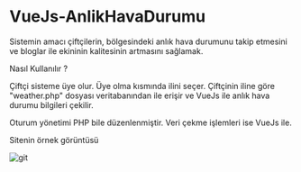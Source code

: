 # VueJs-AnlikHavaDurumu


Sistemin amacı çiftçilerin, bölgesindeki anlık hava durumunu takip etmesini ve bloglar ile ekininin kalitesinin artmasını sağlamak.

Nasıl Kullanılır ?

Çiftçi sisteme üye olur. Üye olma kısmında ilini seçer. Çiftçinin iline göre "weather.php" dosyası veritabanından ile erişir ve VueJs ile anlık hava durumu bilgileri çekilir.


Oturum yönetimi PHP bile düzenlenmiştir. Veri çekme işlemleri ise VueJs ile.

Sitenin örnek görüntüsü

![git](https://user-images.githubusercontent.com/102833949/212567888-1d966928-bf55-4781-b0fc-4e30be89c2d8.png)
